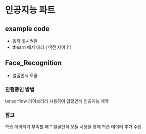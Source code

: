 # 인공지능 파트

## example code
  - 동작 못시켜봄
  - tflearn 에서 에러 ( 버전 차이 ? )

## Face_Recognition
  - 얼굴인식 모듈
  
### 진행중인 방법
  tensorflow 라이브러리 사용하여 감정인식 인공지능 제작
 
### 참고
  학습 데이터가 부족할 때
    * 얼굴인식 모듈 사용을 통해 학습 데이터 추가 수집
